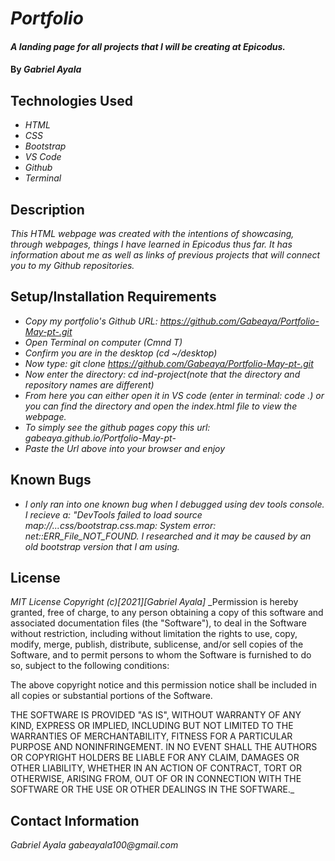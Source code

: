# _Portfolio_
#### _A landing page for all projects that I will be creating at Epicodus._
#### By _**Gabriel Ayala**_
## Technologies Used
* _HTML_
* _CSS_
* _Bootstrap_
* _VS Code_
* _Github_
* _Terminal_
## Description
_This HTML webpage was created with the intentions of showcasing, through webpages, things I have learned in Epicodus thus far. It has information about me as well as links of previous projects that will connect you to my Github repositories._
## Setup/Installation Requirements
* _Copy my portfolio's Github URL: https://github.com/Gabeaya/Portfolio-May-pt-.git_
* _Open Terminal on computer (Cmnd T)_
* _Confirm you are in the desktop (cd ~/desktop)_
* _Now type: git clone https://github.com/Gabeaya/Portfolio-May-pt-.git_
* _Now enter the directory: cd ind-project(note that the directory and repository names are different)_
* _From here you can either open it in VS code (enter in terminal: code .) or you can find the directory and open the index.html file to view the webpage._
* _To simply see the github pages copy this url: gabeaya.github.io/Portfolio-May-pt-_
* _Paste the Url above into your browser and enjoy_
## Known Bugs
* _I only ran into one known bug when I debugged using dev tools console. I recieve a: "DevTools failed to load source map://...css/bootstrap.css.map: System error: net::ERR_File_NOT_FOUND. I researched and it may be caused by an old bootstrap version that I am using._
## License
_MIT License_
_Copyright (c)[2021][Gabriel Ayala]_
_Permission is hereby granted, free of charge, to any person obtaining a copy of this software and associated documentation files (the "Software"), to deal in the Software without restriction, including without limitation the rights to use, copy, modify, merge, publish, distribute, sublicense, and/or sell copies of the Software, and to permit persons to whom the Software is furnished to do so, subject to the following conditions:

The above copyright notice and this permission notice shall be included in all copies or substantial portions of the Software.

THE SOFTWARE IS PROVIDED "AS IS", WITHOUT WARRANTY OF ANY KIND, EXPRESS OR IMPLIED, INCLUDING BUT NOT LIMITED TO THE WARRANTIES OF MERCHANTABILITY, FITNESS FOR A PARTICULAR PURPOSE AND NONINFRINGEMENT. IN NO EVENT SHALL THE AUTHORS OR COPYRIGHT HOLDERS BE LIABLE FOR ANY CLAIM, DAMAGES OR OTHER LIABILITY, WHETHER IN AN ACTION OF CONTRACT, TORT OR OTHERWISE, ARISING FROM, OUT OF OR IN CONNECTION WITH THE SOFTWARE OR THE USE OR OTHER DEALINGS IN THE SOFTWARE._
## Contact Information
_Gabriel Ayala gabeayala100@gmail.com_



